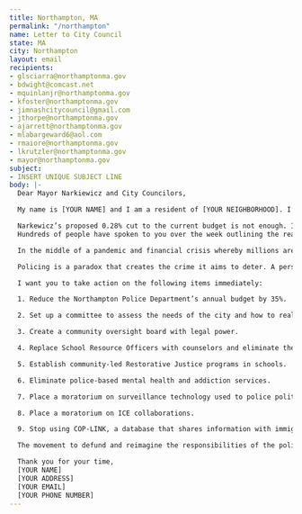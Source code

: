 ```yaml
---
title: Northampton, MA
permalink: "/northampton"
name: Letter to City Council
state: MA
city: Northampton
layout: email
recipients:
- glsciarra@northamptonma.gov
- bdwight@comcast.net
- mquinlanjr@northamptonma.gov
- kfoster@northamptonma.gov
- jimnashcitycouncil@gmail.com
- jthorpe@northamptonma.gov
- ajarrett@northamptonma.gov
- mlabargeward6@aol.com
- rmaiore@northamptonma.gov
- lkrutzler@northamptonma.gov
- mayor@northamptonma.gov
subject:
- INSERT UNIQUE SUBJECT LINE
body: |-
  Dear Mayor Narkiewicz and City Councilors,

  My name is [YOUR NAME] and I am a resident of [YOUR NEIGHBORHOOD]. I’m writing in regard to the recent budget hearing to increase police funding.

  Narkewicz’s proposed 0.28% cut to the current budget is not enough. I urge you to cut the FY2021 Northampton Police Department funding by 35%. The money should NOT be put into the fiscal stability fund, but reallocated toward programs that benefit our community.
  Hundreds of people have spoken to you over the week outlining the reasons why policing is ineffective and even harmful, and the need to reduce the scope of policing nationwide. Thousands of people who care about this city showed up to protest racial inequality perpetuated by law enforcement and I ask you to take this seriously.

  In the middle of a pandemic and financial crisis whereby millions are jobless and at risk of illness, it is an affront to your constituents to increase funding to the police while other city employees are laid off, despite the fact that crime is down and the police have far less meaningful work to do. Spending $60,000 to have an armed officer direct traffic at the transfer station is a waste of resources when our healthcare workers do not have the equipment they need to deal with the pandemic and our schools are fighting for resources to create new learning environments for their students.

  Policing is a paradox that creates the crime it aims to deter. A person who is houseless will have to break the law to survive because the police took all the money that would have otherwise provided affordable housing. A person struggling with addiction will be forced to steal because the police took all the money that would have otherwise provided access to treatment. A person in a mental health crisis will react with fear in the face of an armed officer with no skills relevant to helping them, increasing the chance they will cause harm to themself or others. We know for a fact that in every part of this country the detrimental effects of policing disproportionately harm Black people and communities of color. We must bring this violent cycle to an end.

  I want you to take action on the following items immediately:

  1. Reduce the Northampton Police Department’s annual budget by 35%.

  2. Set up a committee to assess the needs of the city and how to reallocate funds.

  3. Create a community oversight board with legal power.

  4. Replace School Resource Officers with counselors and eliminate the DARE Program.

  5. Establish community-led Restorative Justice programs in schools.

  6. Eliminate police-based mental health and addiction services.

  7. Place a moratorium on surveillance technology used to police political activity.

  8. Place a moratorium on ICE collaborations.

  9. Stop using COP-LINK, a database that shares information with immigration.

  The movement to defund and reimagine the responsibilities of the police is not isolated. Los Angeles is taking action and Minneapolis has already voted to entirely disband their police department, despite the fact that they were considered nationally to be a “model” department. Training does not work. Reform does not work. Defunding is the solution we need. Do not leave Northampton behind in this historic moment.

  Thank you for your time,
  [YOUR NAME]
  [YOUR ADDRESS]
  [YOUR EMAIL]
  [YOUR PHONE NUMBER]
---
```


